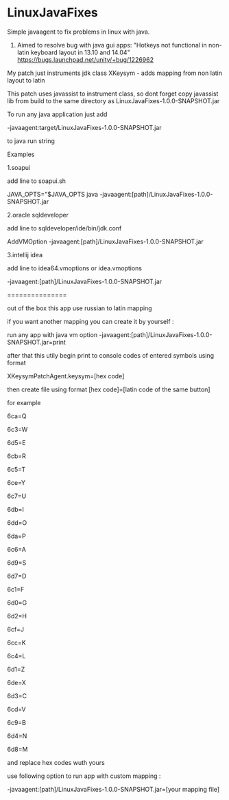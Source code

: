 LinuxJavaFixes
=============

Simple javaagent to fix problems in linux with java.

1. Aimed to resolve bug  with java gui apps: "Hotkeys not functional in non-latin keyboard layout in 13.10 and 14.04" https://bugs.launchpad.net/unity/+bug/1226962

My patch just instruments jdk class XKeysym - adds mapping from non latin layout to latin

This patch uses javassist to instrument class, so dont forget copy javassist lib from build to the same directory as LinuxJavaFixes-1.0.0-SNAPSHOT.jar

To run any java application just add

-javaagent:target/LinuxJavaFixes-1.0.0-SNAPSHOT.jar

to java run string

Examples

1.soapui

add line to soapui.sh

JAVA_OPTS="$JAVA_OPTS java -javaagent:[path]/LinuxJavaFixes-1.0.0-SNAPSHOT.jar

2.oracle sqldeveloper

add line to sqldeveloper/ide/bin/jdk.conf

AddVMOption -javaagent:[path]/LinuxJavaFixes-1.0.0-SNAPSHOT.jar

3.intellij idea

add line to idea64.vmoptions or idea.vmoptions

-javaagent:[path]/LinuxJavaFixes-1.0.0-SNAPSHOT.jar

===============

out of the box this app use russian to latin mapping

if you want another mapping you can create it by yourself :

run any app with java vm option  -javaagent:[path]/LinuxJavaFixes-1.0.0-SNAPSHOT.jar=print

after that this utily begin print to console codes of entered symbols using format

XKeysymPatchAgent.keysym=[hex code]

then create file using format [hex code]=[latin code of the same button]

for example

6ca=Q

6c3=W

6d5=E

6cb=R

6c5=T

6ce=Y

6c7=U

6db=I

6dd=O

6da=P

6c6=A

6d9=S

6d7=D

6c1=F

6d0=G

6d2=H

6cf=J

6cc=K

6c4=L

6d1=Z

6de=X

6d3=C

6cd=V

6c9=B

6d4=N

6d8=M

and replace hex codes wuth yours

use following option to run app with custom mapping :

-javaagent:[path]/LinuxJavaFixes-1.0.0-SNAPSHOT.jar=[your mapping file]



